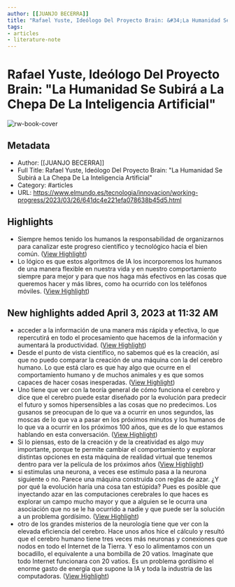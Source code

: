 ```yaml
---
author: [[JUANJO BECERRA]]
title: "Rafael Yuste, Ideólogo Del Proyecto Brain: &#34;La Humanidad Se Subirá a La Chepa De La Inteligencia Artificial&#34;"
tags: 
- articles
- literature-note
---
```

# Rafael Yuste, Ideólogo Del Proyecto Brain: "La Humanidad Se Subirá a La Chepa De La Inteligencia Artificial"

![rw-book-cover](https://phantom-elmundo.unidadeditorial.es/03c2844b40edc9308a78359ba174d83b/crop/0x0/3072x2048/resize/1200/f/jpg/assets/multimedia/imagenes/2023/03/24/16796728111401.jpg)

## Metadata
- Author: [[JUANJO BECERRA]]
- Full Title: Rafael Yuste, Ideólogo Del Proyecto Brain: "La Humanidad Se Subirá a La Chepa De La Inteligencia Artificial"
- Category: #articles
- URL: https://www.elmundo.es/tecnologia/innovacion/working-progress/2023/03/26/641dc4e221efa078638b45d5.html

## Highlights
- Siempre hemos tenido los humanos la responsabilidad de organizarnos para canalizar este progreso científico y tecnológico hacia el bien común. ([View Highlight](https://read.readwise.io/read/01gx336299f1y3hr45qjjnp4j9))
- Lo lógico es que estos algoritmos de IA los incorporemos los humanos de una manera flexible en nuestra vida y en nuestro comportamiento siempre para mejor y para que nos haga más efectivos en las cosas que queremos hacer y más libres, como ha ocurrido con los teléfonos móviles. ([View Highlight](https://read.readwise.io/read/01gx336jcd5jf2a5c94gp5yb8g))
## New highlights added April 3, 2023 at 11:32 AM
- acceder a la información de una manera más rápida y efectiva, lo que repercutirá en todo el procesamiento que hacemos de la información y aumentará la productividad. ([View Highlight](https://read.readwise.io/read/01gx33xrszyw043wf5qgjzrsg9))
- Desde el punto de vista científico, no sabemos qué es la creación, así que no puedo comparar la creación de una máquina con la del cerebro humano. Lo que está claro es que hay algo que ocurre en el comportamiento humano y de muchos animales y es que somos capaces de hacer cosas inesperadas. ([View Highlight](https://read.readwise.io/read/01gx340xxqcsbwc52w5dptzjbt))
- Uno tiene que ver con la teoría general de cómo funciona el cerebro y dice que el cerebro puede estar diseñado por la evolución para predecir el futuro y somos hipersensibles a las cosas que no predecimos. Los gusanos se preocupan de lo que va a ocurrir en unos segundos, las moscas de lo que va a pasar en los próximos minutos y los humanos de lo que va a ocurrir en los próximos 100 años, que es de lo que estamos hablando en esta conversación. ([View Highlight](https://read.readwise.io/read/01gx341j7x2mxkqgcggd4wbma0))
- Si lo piensas, esto de la creación y de la creatividad es algo muy importante, porque te permite cambiar el comportamiento y explorar distintas opciones en esta máquina de realidad virtual que tenemos dentro para ver la película de los próximos años ([View Highlight](https://read.readwise.io/read/01gx341z3aey63g9yt5mafy02m))
- si estimulas una neurona, a veces ese estímulo pasa a la neurona siguiente o no. Parece una máquina construida con reglas de azar. ¿Y por qué la evolución haría una cosa tan estúpida? Pues es posible que inyectando azar en las computaciones cerebrales lo que haces es explorar un campo mucho mayor y que a alguien se le ocurra una asociación que no se le ha ocurrido a nadie y que puede ser la solución a un problema gordísimo. ([View Highlight](https://read.readwise.io/read/01gx342j4m0b1wrb7w12q3c30e))
- otro de los grandes misterios de la neurología tiene que ver con la elevada eficiencia del cerebro. Hace unos años hice el cálculo y resultó que el cerebro humano tiene tres veces más neuronas y conexiones que nodos en todo el Internet de la Tierra. Y eso lo alimentamos con un bocadillo, el equivalente a una bombilla de 20 vatios. Imagínate que todo Internet funcionara con 20 vatios. Es un problema gordísimo el enorme gasto de energía que supone la IA y toda la industria de las computadoras. ([View Highlight](https://read.readwise.io/read/01gx3435xf3ca8y93fwnt5aep9))
